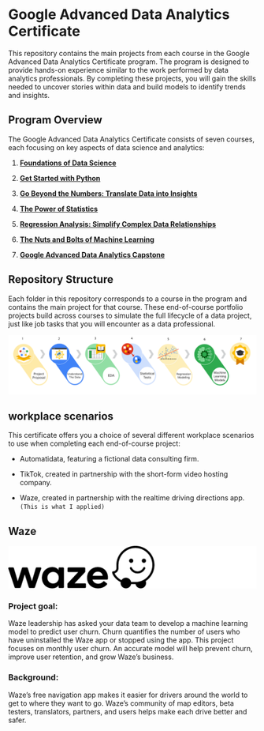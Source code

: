 # Google Advanced Data Analytics Certificate

This repository contains the main projects from each course in the Google Advanced Data Analytics Certificate program. The program is designed to provide hands-on experience similar to the work performed by data analytics professionals. By completing these projects, you will gain the skills needed to uncover stories within data and build models to identify trends and insights.


## Program Overview

The Google Advanced Data Analytics Certificate consists of seven courses, each focusing on key aspects of data science and analytics:

1. [**Foundations of Data Science**](https://www.coursera.org/learn/foundations-of-data-science/home/week/1)

2. [**Get Started with Python**](https://www.coursera.org/learn/get-started-with-python/home/week/1)

3. [**Go Beyond the Numbers: Translate Data into Insights**](https://www.coursera.org/learn/go-beyond-the-numbers-translate-data-into-insight/home/week/1)

4. [**The Power of Statistics**](https://www.coursera.org/learn/the-power-of-statistics/home/week/1)

5. [**Regression Analysis: Simplify Complex Data Relationships**](https://www.coursera.org/learn/regression-analysis-simplify-complex-data-relationships/home/week/1)

6. [**The Nuts and Bolts of Machine Learning**](https://www.coursera.org/learn/the-nuts-and-bolts-of-machine-learning/home/week/1)

7. [**Google Advanced Data Analytics Capstone**](https://www.coursera.org/learn/google-advanced-data-analytics-capstone/home/week/1)


## Repository Structure

Each folder in this repository corresponds to a course in the program and contains the main project for that course. These end-of-course portfolio projects build across courses to simulate the full lifecycle of a data project, just like job tasks that you will encounter as a data professional.

![PACE](PACE_model.png)

## workplace scenarios

This certificate offers you a choice of several different workplace scenarios to use when completing each end-of-course project:

* Automatidata, featuring a fictional data consulting firm.

* TikTok, created in partnership with the short-form video hosting company.

* Waze, created in partnership with the realtime driving directions app.    `(This is what I applied)`


## Waze

![Waze](wazelogo.png)

### Project goal: 

Waze leadership has asked your data team to develop a machine learning model to predict user churn. Churn quantifies the number of users who have uninstalled the Waze app or stopped using the app. This project focuses on monthly user churn. An accurate model will help prevent churn, improve user retention, and grow Waze’s business.

### Background: 

Waze’s free navigation app makes it easier for drivers around the world to get to where they want to go. Waze’s community of map editors, beta testers, translators, partners, and users helps make each drive better and safer. 